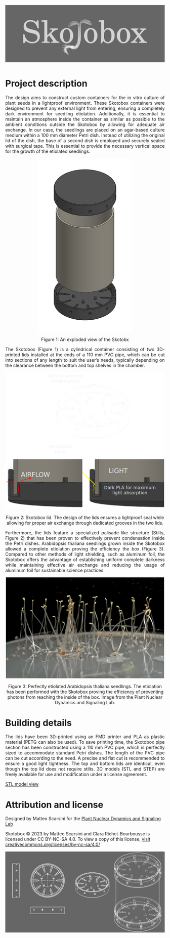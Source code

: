 ![alt banner](images/Skotobox_logo.png)

# Project description
<p align="justify">The design aims to construct custom containers for the in vitro culture of plant seeds in a lightproof environment. These Skotobox containers were designed to prevent any external light from entering, ensuring a completely dark environment for seedling etiolation. Additionally, it is essential to maintain an atmosphere inside the container as similar as possible to the ambient conditions outside the Skotobox by allowing for adequate air exchange. In our case, the seedlings are placed on an agar-based culture medium within a 100 mm diameter Petri dish. Instead of utilizing the original lid of the dish, the base of a second dish is employed and securely sealed with surgical tape. This is essential to provide the necessary vertical space for the growth of the etiolated seedlings.</p>

<p align="center">
  <img src="images/Skotobox_exploded.png" width="300px" />
</div>
<p align="center">Figure 1: An exploded view of the Skotobx</p>

<p align="justify">The Skotobox (Figure 1) is a cylindrical container consisting of two 3D-printed lids installed at the ends of a 110 mm PVC pipe, which can be cut into sections of any length to suit the user’s needs, typically depending on the clearance between the bottom and top shelves in the chamber.</p>
  
<p align="center">
  <img src="images/Skotobox_details.png" width="500px" />
</div>
<p align="center">Figure 2: Skotobox lid. The design of the lids ensures a lightproof seal while allowing for proper air exchange through dedicated grooves in the two lids.</p>
  
<p align="justify"> Furthermore, the lids feature a specialized palisade-like structure (Stilts, Figure 2) that has been proven to effectively prevent condensation inside the Petri dishes.
 Arabidopsis thaliana seedlings grown inside the Skotobox allowed a complete etiolation proving the efficiency the box (Figure 3). Compared to other methods of light shielding, such as aluminum foil, the Skotobox offers the advantage of establishing uniform complete darkness while maintaining effective air exchange and reducing the usage of aluminum foil for sustainable science practices.</p>

<p align="center">
  <img src="images/Etiolated_Arabidopsis_seedlings.png" width="500px" />
</div>
<p align="center">Figure 3: Perfectly etiolated Arabidopsis thaliana seedlings. The etiolation has been performed with the Skotobox proving the efficiency of preventing photons from reaching the inside of the box. Image from the Plant Nuclear Dynamics and Signaling Lab. </p> 

# Building details
<p align="justify">The lids have been 3D-printed using an FMD printer and PLA as plastic material (PETG can also be used). To save printing time, the Skotobox pipe section has been constructed using a 110 mm PVC pipe, which is perfectly sized to accommodate standard Petri dishes. The length of the PVC pipe can be cut according to the need. A precise and flat cut is recommended to ensure a good light tightness. The top and bottom lids are identical, even though the top lid does not require stilts. 3D models (STL and STEP) are freely available for use and modification under a license agreement.</p>

<a href="Skotobox_lid.STL" download>STL model view</a>

# Attribution and license
Designed by Matteo Scarsini for the [Plant Nuclear Dynamics and Signaling Lab](https://www.ibps.sorbonne-universite.fr/en/research/developmental-biology-laboratory/Plant-Nucleus-Dynamics-Signaling)

Skotobox © 2023 by Matteo Scarsini and Clara Richet-Bourbousse is licensed under CC BY-NC-SA 4.0. To view a copy of this license, [visit creativecommons.org/licenses/by-nc-sa/4.0/](http://creativecommons.org/licenses/by-nc-sa/4.0/)

![alt banner](images/Skotobox_banner.png)
